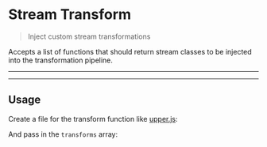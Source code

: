 # Stream Transform

<? @include readme/badges.md ?>

> Inject custom stream transformations

Accepts a list of functions that should return stream classes to be injected into the transformation pipeline.

<? @include {=readme} install.md ?>

***
<!-- @toc -->
***

## Usage

Create a file for the transform function like [upper.js](/doc/upper.js):

<? @source {javascript} upper.js ?>

And pass in the `transforms` array:

<? @source {javascript=s/\.\.\/index/mktransform/gm} usage.js ?>

<? @include {=readme} example.md help.md ?>

<? @exec mkapi index.js --title=API --level=2 ?>
<? @include {=readme} license.md links.md ?>
